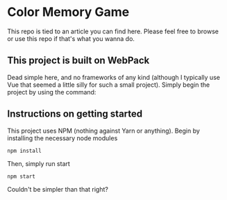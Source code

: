 # Color Memory Game
This repo is tied to an article you can find here. Please feel free to browse or use this repo if that's what you wanna do.

## This project is built on WebPack
Dead simple here, and no frameworks of any kind (although I typically use Vue that seemed a little silly for such a small project). Simply begin the project by using the command:

## Instructions on getting started
This project uses NPM (nothing against Yarn or anything). Begin by installing the necessary node modules

```npm install```

Then, simply run start

```npm start```

Couldn't be simpler than that right?